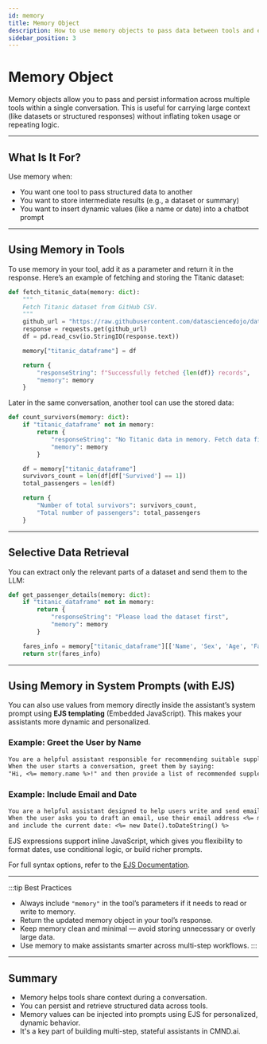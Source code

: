 ```yaml
---
id: memory
title: Memory Object
description: How to use memory objects to pass data between tools and enhance assistant behavior.
sidebar_position: 3
---
```


# Memory Object

Memory objects allow you to pass and persist information across multiple tools within a single conversation. This is useful for carrying large context (like datasets or structured responses) without inflating token usage or repeating logic.

---

## What Is It For?

Use memory when:

- You want one tool to pass structured data to another
- You want to store intermediate results (e.g., a dataset or summary)
- You want to insert dynamic values (like a name or date) into a chatbot prompt

---

## Using Memory in Tools

To use memory in your tool, add it as a parameter and return it in the response. Here’s an example of fetching and storing the Titanic dataset:

```python title="Python" showLineNumbers
def fetch_titanic_data(memory: dict):
    """
    Fetch Titanic dataset from GitHub CSV.
    """
    github_url = "https://raw.githubusercontent.com/datasciencedojo/datasets/master/titanic.csv"
    response = requests.get(github_url)
    df = pd.read_csv(io.StringIO(response.text))

    memory["titanic_dataframe"] = df

    return {
        "responseString": f"Successfully fetched {len(df)} records",
        "memory": memory
    }
```

Later in the same conversation, another tool can use the stored data:

```python title="Python"
def count_survivors(memory: dict):
    if "titanic_dataframe" not in memory:
        return {
            "responseString": "No Titanic data in memory. Fetch data first.",
            "memory": memory
        }

    df = memory["titanic_dataframe"]
    survivors_count = len(df[df['Survived'] == 1])
    total_passengers = len(df)

    return {
        "Number of total survivors": survivors_count,
        "Total number of passengers": total_passengers
    }
```

---

## Selective Data Retrieval

You can extract only the relevant parts of a dataset and send them to the LLM:

```python title="Python" showLineNumbers
def get_passenger_details(memory: dict):
    if "titanic_dataframe" not in memory:
        return {
            "responseString": "Please load the dataset first",
            "memory": memory
        }

    fares_info = memory["titanic_dataframe"][['Name', 'Sex', 'Age', 'Fare']]
    return str(fares_info)
```

---

## Using Memory in System Prompts (with EJS)

You can also use values from memory directly inside the assistant’s system prompt using **EJS templating** (Embedded JavaScript). This makes your assistants more dynamic and personalized.

### Example: Greet the User by Name

```txt
You are a helpful assistant responsible for recommending suitable supplements for bodybuilding.
When the user starts a conversation, greet them by saying:
"Hi, <%= memory.name %>!" and then provide a list of recommended supplements.
```

### Example: Include Email and Date

```txt
You are a helpful assistant designed to help users write and send emails.
When the user asks you to draft an email, use their email address <%= memory.email %>
and include the current date: <%= new Date().toDateString() %>
```

EJS expressions support inline JavaScript, which gives you flexibility to format dates, use conditional logic, or build richer prompts.

For full syntax options, refer to the [EJS Documentation](https://ejs.co/).

---

:::tip Best Practices

- Always include `"memory"` in the tool’s parameters if it needs to read or write to memory.
- Return the updated memory object in your tool’s response.
- Keep memory clean and minimal — avoid storing unnecessary or overly large data.
- Use memory to make assistants smarter across multi-step workflows.
  :::

---

## Summary

- Memory helps tools share context during a conversation.
- You can persist and retrieve structured data across tools.
- Memory values can be injected into prompts using EJS for personalized, dynamic behavior.
- It's a key part of building multi-step, stateful assistants in CMND.ai.
